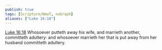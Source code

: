 ```yaml
---
publish: true
tags: [Scripture/NewT, noGraph]
aliases: ["Luke 16:18"]
---
```

[Luke 16:18](https://churchofjesuschrist.org/study/scriptures/nt/luke/16?lang=eng&id=p18#p18) Whosoever putteth away his wife, and marrieth another, committeth adultery: and whosoever marrieth her that is put away from her husband committeth adultery.

